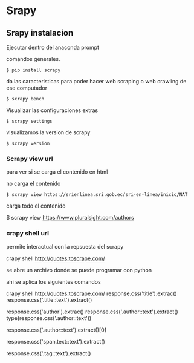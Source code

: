 # Srapy
## Srapy instalacion

Ejecutar dentro del anaconda prompt

comandos generales.
```
$ pip install scrapy
```
da las caracteristicas para poder hacer web scraping o web crawling de ese computador
```
$ scrapy bench
```
Visualizar las configuraciones extras
```
$ scrapy settings
```
visualizamos la version de scrapy
```
$ scrapy version
```

### Scrapy view url
para ver si se carga el contenido en html 

no carga el contenido

```
$ scrapy view https://srienlinea.sri.gob.ec/sri-en-linea/inicio/NAT

```
carga todo el contenido

$ scrapy view https://www.pluralsight.com/authors


### crapy shell url

permite interactual con la repsuesta del scrapy


crapy shell http://quotes.toscrape.com/ 

se abre un archivo donde se puede programar con python 

ahi se aplica los siguientes comandos

crapy shell http://quotes.toscrape.com/ 
response.css('title').extrac()
response.css('.title::text').extract()

response.css('author').extrac()
response.css('.author::text').extract()
type(response.css('.author::text'))

response.css('.author::text').extract()[0]


response.css('span.text::text').extract()

response.css('.tag::text').extract()

